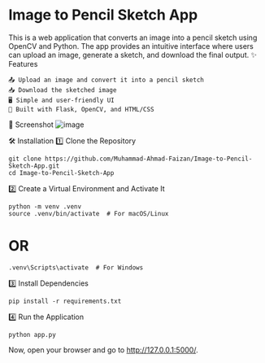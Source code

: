 # **Image to Pencil Sketch App**
This is a web application that converts an image into a pencil sketch using OpenCV and Python. The app provides an intuitive interface where users can upload an image, generate a sketch, and download the final output.
✨ Features

    📤 Upload an image and convert it into a pencil sketch
    📥 Download the sketched image
    🖥️ Simple and user-friendly UI
    🔧 Built with Flask, OpenCV, and HTML/CSS
    
📸 Screenshot
![image](https://github.com/user-attachments/assets/d41a71e4-5fdc-439d-9cfe-60b83467d8a3)

🛠️ Installation
1️⃣ Clone the Repository

    git clone https://github.com/Muhammad-Ahmad-Faizan/Image-to-Pencil-Sketch-App.git
    cd Image-to-Pencil-Sketch-App

2️⃣ Create a Virtual Environment and Activate It

    python -m venv .venv
    source .venv/bin/activate  # For macOS/Linux
# OR
    .venv\Scripts\activate  # For Windows

3️⃣ Install Dependencies

    pip install -r requirements.txt

4️⃣ Run the Application

    python app.py

Now, open your browser and go to http://127.0.0.1:5000/.
